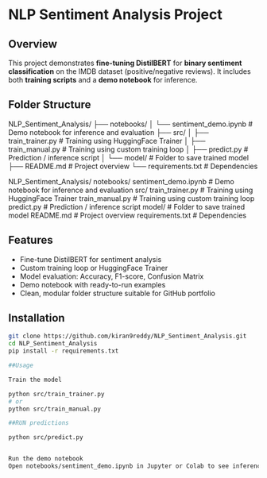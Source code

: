 # NLP Sentiment Analysis Project

## Overview
This project demonstrates **fine-tuning DistilBERT** for **binary sentiment classification** on the IMDB dataset (positive/negative reviews). It includes both **training scripts** and a **demo notebook** for inference.

## Folder Structure



NLP_Sentiment_Analysis/
├── notebooks/
│   └── sentiment_demo.ipynb       # Demo notebook for inference and evaluation
├── src/
│   ├── train_trainer.py           # Training using HuggingFace Trainer
│   ├── train_manual.py            # Training using custom training loop
│   ├── predict.py                 # Prediction / inference script
│   └── model/                     # Folder to save trained model
├── README.md                      # Project overview
└── requirements.txt               # Dependencies

NLP_Sentiment_Analysis/
notebooks/
sentiment_demo.ipynb # Demo notebook for inference and evaluation
src/
train_trainer.py # Training using HuggingFace Trainer
train_manual.py # Training using custom training loop
predict.py # Prediction / inference script
model/ # Folder to save trained model
README.md # Project overview
requirements.txt # Dependencies

## Features
- Fine-tune DistilBERT for sentiment analysis
- Custom training loop or HuggingFace Trainer
- Model evaluation: Accuracy, F1-score, Confusion Matrix
- Demo notebook with ready-to-run examples
- Clean, modular folder structure suitable for GitHub portfolio

## Installation
```bash
git clone https://github.com/kiran9reddy/NLP_Sentiment_Analysis.git
cd NLP_Sentiment_Analysis
pip install -r requirements.txt

##Usage

Train the model

python src/train_trainer.py
# or
python src/train_manual.py

##RUN predictions

python src/predict.py


Run the demo notebook
Open notebooks/sentiment_demo.ipynb in Jupyter or Colab to see inference and evaluation.